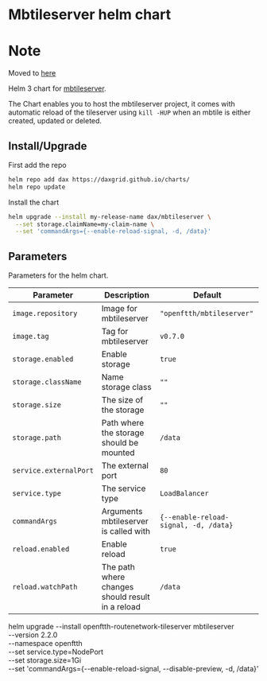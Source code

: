 # Mbtileserver helm chart

# Note
Moved to [here](https://github.com/DAXGRID/dax-charts/tree/master/dax/mbtileserver)

Helm 3 chart for [mbtileserver](https://github.com/consbio/mbtileserver).

The Chart enables you to host the mbtileserver project, it comes with automatic reload of the tileserver using `kill -HUP` when an mbtile is either created, updated or deleted.

## Install/Upgrade

First add the repo
```sh
helm repo add dax https://daxgrid.github.io/charts/
helm repo update
```

Install the chart
```sh
helm upgrade --install my-release-name dax/mbtileserver \
  --set storage.claimName=my-claim-name \
  --set 'commandArgs={--enable-reload-signal, -d, /data}'
```

## Parameters
Parameters for the helm chart.

| Parameter              | Description                                      | Default                               |
|------------------------|--------------------------------------------------|---------------------------------------|
| `image.repository`     | Image for mbtileserver                           | `"openftth/mbtileserver"`             |
| `image.tag`            | Tag for mbtileserver                             | `v0.7.0`                              |
| `storage.enabled`      | Enable storage                                   | `true`                                |
| `storage.className`    | Name storage class                               | `""`                                  |
| `storage.size`         | The size of the storage                          | `""`                                  |
| `storage.path`         | Path where the storage should be mounted         | `/data`                               |
| `service.externalPort` | The external port                                | `80`                                  |
| `service.type`         | The service type                                 | `LoadBalancer`                        |
| `commandArgs`          | Arguments mbtileserver is called with            | `{--enable-reload-signal, -d, /data}` |
| `reload.enabled`       | Enable reload                                    | `true`                                |
| `reload.watchPath`     | The path where changes should result in a reload | `/data`                               |

helm upgrade --install openftth-routenetwork-tileserver mbtileserver \
  --version 2.2.0 \
  --namespace openftth \
  --set service.type=NodePort \
  --set storage.size=1Gi \
  --set 'commandArgs={--enable-reload-signal, --disable-preview, -d, /data}'
